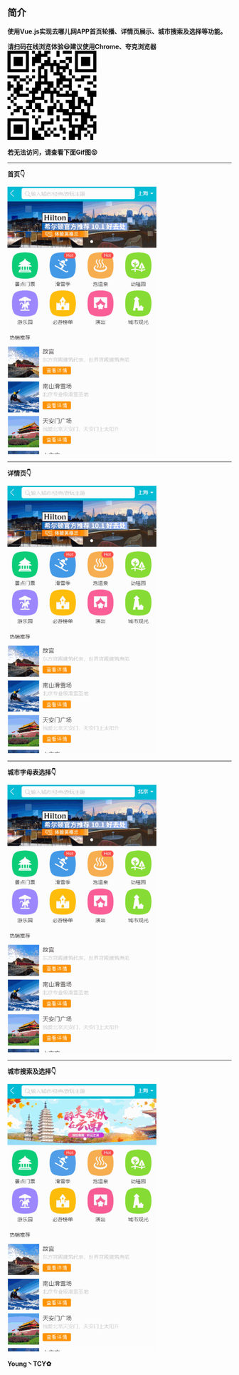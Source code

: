 ## 简介

**使用Vue.js实现去哪儿网APP首页轮播、详情页展示、城市搜索及选择等功能。**

**请扫码在线浏览体验😃建议使用Chrome、夸克浏览器**
<img src="./在线浏览二维码.png" alt="扫码访问羊的网站" height="200px">

**若无法访问，请查看下面Gif图😜**

<hr>

**首页👇**

<img src="./GIF/首页.gif" alt="首页" height="600px">

<hr>

**详情页👇**

<img src="./GIF/详情页.gif" alt="详情页" height="600px">

<hr>

**城市字母表选择👇**

<img src="./GIF/字母表.gif" alt="城市搜索及选择页" height="600px">

<hr>

**城市搜索及选择👇**

<img src="./GIF/城市搜索.gif" alt="城市搜索及选择页" height="600px">

**Young丶TCY✿**
